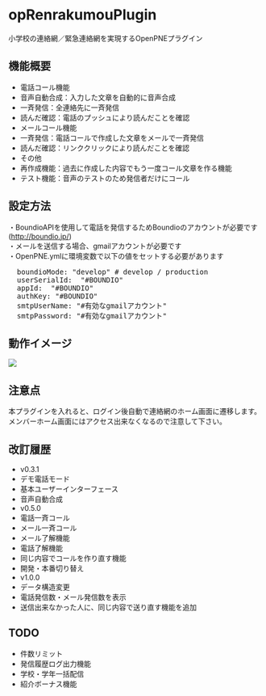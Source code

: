 opRenrakumouPlugin
==================

小学校の連絡網／緊急連絡網を実現するOpenPNEプラグイン

機能概要
----
- 電話コール機能
 - 音声自動合成：入力した文章を自動的に音声合成
 - 一斉発信：全連絡先に一斉発信
 - 読んだ確認：電話のプッシュにより読んだことを確認
- メールコール機能
 - 一斉発信：電話コールで作成した文章をメールで一斉発信
 - 読んだ確認：リンククリックにより読んだことを確認
- その他
 - 再作成機能：過去に作成した内容でもう一度コール文章を作る機能
 - テスト機能：音声のテストのため発信者だけにコール


設定方法
----
・BoundioAPIを使用して電話を発信するためBoundioのアカウントが必要です (http://boundio.jp/)  
・メールを送信する場合、gmailアカウントが必要です  
・OpenPNE.ymlに環境変数で以下の値をセットする必要があります

<pre>
  boundioMode: "develop" # develop / production
  userSerialId:  "#BOUNDIO"
  appId:  "#BOUNDIO"
  authKey: "#BOUNDIO"
  smtpUserName: "#有効なgmailアカウント"
  smtpPassword: "#有効なgmailアカウント"
</pre>

動作イメージ
----
<img src="http://i3.minus.com/jAtUkahXKnI73.png">

注意点
----
本プラグインを入れると、ログイン後自動で連絡網のホーム画面に遷移します。  
メンバーホーム画面にはアクセス出来なくなるので注意して下さい。

改訂履歴
----
- v0.3.1
 - デモ電話モード
 - 基本ユーザーインターフェース
 - 音声自動合成
- v0.5.0
 - 電話一斉コール
 - メール一斉コール
 - メール了解機能
 - 電話了解機能
 - 同じ内容でコールを作り直す機能
 - 開発・本番切り替え
- v1.0.0
 - データ構造変更
 - 電話発信数・メール発信数を表示
 - 送信出来なかった人に、同じ内容で送り直す機能を追加

TODO
----
- 件数リミット
- 発信履歴ログ出力機能
- 学校・学年一括配信
- 紹介ボーナス機能
